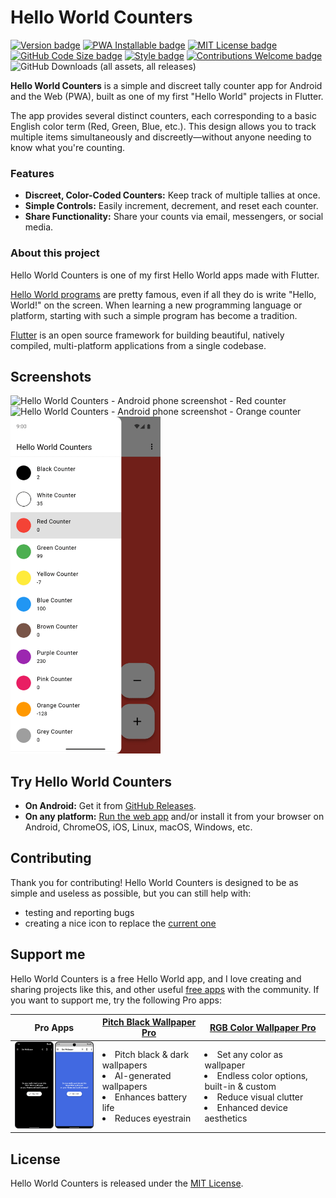# Hello World Counters

[![Version badge](https://img.shields.io/github/v/tag/Appliberated/hello_world_counters?color=forestgreen&label=version)](https://github.com/Appliberated/hello_world_counters/releases)
[![PWA Installable badge](https://img.shields.io/badge/-installable-5A0FC8?logo=pwa)](https://helloworldcounters.appliberated.com/)
[![MIT License badge](https://img.shields.io/github/license/Appliberated/hello_world_counters?color=9c0000)](LICENSE)
[![GitHub Code Size badge](https://img.shields.io/github/languages/code-size/Appliberated/hello_world_counters)](https://github.com/Appliberated/hello_world_counters)
[![Style badge](https://img.shields.io/badge/style-flutter__lints-4BC0F5.svg)](https://pub.dev/packages/flutter_lints)
[![Contributions Welcome badge](https://img.shields.io/badge/contributions-welcome-cornflowerblue)](#Contributing)
![GitHub Downloads (all assets, all releases)](https://img.shields.io/github/downloads/Appliberated/hello_world_counters/total)

**Hello World Counters** is a simple and discreet tally counter app for Android and the Web (PWA), built as one of my first "Hello World" projects in Flutter.

The app provides several distinct counters, each corresponding to a basic English color term (Red, Green, Blue, etc.). This design allows you to track multiple items simultaneously and discreetly—without anyone needing to know what you're counting.

### Features

- **Discreet, Color-Coded Counters:** Keep track of multiple tallies at once.
- **Simple Controls:** Easily increment, decrement, and reset each counter.
- **Share Functionality:** Share your counts via email, messengers, or social media.

### About this project

Hello World Counters is one of my first Hello World apps made with Flutter. 

[Hello World programs](https://en.wikipedia.org/wiki/%22Hello,_World!%22_program) are pretty famous, even if all they do is write "Hello, World!" on the screen. When learning a new programming language or platform, starting with such a simple program has become a tradition.

[Flutter](https://flutter.dev) is an open source framework for building beautiful, natively compiled, multi-platform applications from a single codebase.

## Screenshots

<img width="240" src="repo-assets/helloworldcounters-android-phone-screenshot-red-counter.png" alt="Hello World Counters - Android phone screenshot - Red counter"> <img width="240" src="repo-assets/helloworldcounters-android-phone-screenshot-orange-counter.png" alt="Hello World Counters - Android phone screenshot - Orange counter"> <img width="240" src="repo-assets/helloworldcounters-android-phone-screenshot-app-drawer.png" alt="Hello World Counters - Android phone screenshot - App drawer">

## Try Hello World Counters

* **On Android:** Get it from [GitHub Releases](https://github.com/Appliberated/hello_world_counters/releases).
* **On any platform:** [Run the web app](https://helloworldcounters.appliberated.com/) and/or install it from your browser on Android, ChromeOS, iOS, Linux, macOS, Windows, etc.

## Contributing

Thank you for contributing! Hello World Counters is designed to be as simple and useless as possible, but you can still help with:

* testing and reporting bugs
* creating a nice icon to replace the [current one](web/icons/Icon-512.png)

## Support me

Hello World Counters is a free Hello World app, and I love creating and sharing projects like this, and other useful [free apps](https://www.appliberated.com/) with the community. If you want to support me, try the following Pro apps:

| Pro Apps | [Pitch Black Wallpaper Pro](https://www.tecdrop.com/pitchblackwallpaperpro/) | [RGB Color Wallpaper Pro](https://www.tecdrop.com/rgbcolorwallpaperpro/) |
| ------------ | ------------------------- | --- |
| <a href="https://www.tecdrop.com/apps/pro/"><img width="200" src="repo-assets/tecdrop-pro-apps.png" alt="Tecdrop Pro Apps" /></a> | <li>Pitch black & dark wallpapers</li><li>AI-generated wallpapers</li><li>Enhances battery life</li><li>Reduces eyestrain</li> | <li>Set any color as wallpaper</li><li>Endless color options, built-in & custom</li><li>Reduce visual clutter</li><li>Enhanced device aesthetics</li> |

## License

Hello World Counters is released under the [MIT License](/LICENSE).